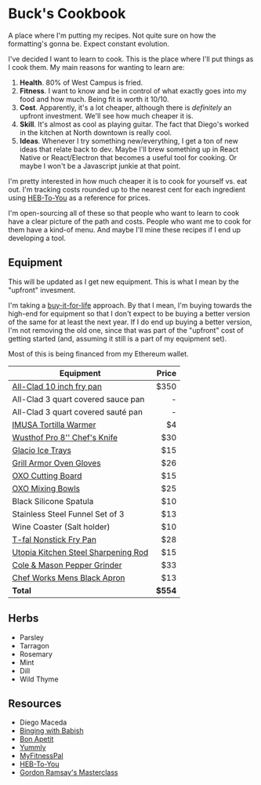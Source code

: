# Buck's Cookbook
A place where I'm putting my recipes. Not quite sure on how the formatting's gonna be. Expect constant evolution.

I've decided I want to learn to cook. This is the place where I'll put things as I cook them. My main reasons for wanting to learn are:

1. **Health**. 80% of West Campus is fried.
2. **Fitness**. I want to know and be in control of what exactly goes into my food and how much. Being fit is worth it 10/10.
3. **Cost**. Apparently, it's a lot cheaper, although there is *definitely* an upfront investment. We'll see how much cheaper it is.
4. **Skill**. It's almost as cool as playing guitar. The fact that Diego's worked in the kitchen at North downtown is really cool.
5. **Ideas**. Whenever I try something new/everything, I get a ton of new ideas that relate back to dev. Maybe I'll brew something up in React Native or React/Electron that becomes a useful tool for cooking. Or maybe I won't be a Javascript junkie at that point.

I'm pretty interested in how much cheaper it is to cook for yourself vs. eat out. I'm tracking costs rounded up to the nearest cent for each ingredient using [HEB-To-You](https://hebtoyou.com/home/) as a reference for prices.

I'm open-sourcing all of these so that people who want to learn to cook have a clear picture of the path and costs. People who want me to cook for them have a kind-of menu. And maybe I'll mine these recipes if I end up developing a tool.

## Equipment
This will be updated as I get new equipment. This is what I mean by the "upfront" invesment.

I'm taking a [buy-it-for-life](https://www.reddit.com/r/BuyItForLife/) approach. By that I mean, I'm buying towards the high-end for equipment so that I don't expect to be buying a better version of the same for at least the next year. If I do end up buying a better version, I'm not removing the old one, since that was part of the "upfront" cost of getting started (and, assuming it still is a part of my equipment set).

Most of this is being financed from my Ethereum wallet.

| Equipment                                                                                                                | Price    |
| ------------------------------------------------------------------------------------------------------------------------ | -------: |
| [All-Clad 10 inch fry pan](https://www.amazon.com/gp/product/B005EXVUFC/ref=oh_aui_detailpage_o00_s00?ie=UTF8&psc=1)     | $350     |
| All-Clad 3 quart covered sauce pan                                                                                       | -        |
| All-Clad 3 quart covered sauté pan                                                                                       | -        |
| [IMUSA Tortilla Warmer](https://www.amazon.com/gp/product/B00164SI8K/ref=oh_aui_detailpage_o01_s00?ie=UTF8&psc=1)        | $4       |
| [Wusthof Pro 8'' Chef's Knife](https://www.amazon.com/gp/product/B008GRUNOC/ref=oh_aui_detailpage_o01_s00?ie=UTF8&psc=1) | $30      |
| [Glacio Ice Trays](https://www.amazon.com/gp/product/B010KPESWU/ref=oh_aui_detailpage_o01_s00?ie=UTF8&psc=1)             | $15      |
| [Grill Armor Oven Gloves](https://www.amazon.com/gp/product/B00ZORPCGG/ref=oh_aui_detailpage_o02_s01?ie=UTF8&psc=1)      | $26      |
| [OXO Cutting Board](https://www.amazon.com/gp/product/B000CBOTQ8/ref=oh_aui_detailpage_o02_s01?ie=UTF8&psc=1)            | $15      |
| [OXO Mixing Bowls](https://www.amazon.com/gp/product/B007U256CS/ref=oh_aui_detailpage_o02_s01?ie=UTF8&psc=1)             | $25      |
| Black Silicone Spatula                                                                                                   | $10      |
| Stainless Steel Funnel Set of 3                                                                                          | $13      |
| Wine Coaster (Salt holder)                                                                                               | $10      |
| [T-fal Nonstick Fry Pan](https://www.amazon.com/gp/product/B000GWG0T2/ref=oh_aui_detailpage_o00_s00?ie=UTF8&psc=1) | $28 |
| [Utopia Kitchen Steel Sharpening Rod](https://www.amazon.com/gp/product/B071FC4GYN/ref=oh_aui_detailpage_o00_s01?ie=UTF8&psc=1) | $15 |
| [Cole & Mason Pepper Grinder](https://www.amazon.com/gp/product/B003OICYZO/ref=oh_aui_detailpage_o00_s01?ie=UTF8&psc=1) | $33 |
| [Chef Works Mens Black Apron](https://www.amazon.com/gp/product/B002JM16AK/ref=oh_aui_detailpage_o00_s01?ie=UTF8&psc=1) | $13 |
| **Total**                                                                                                                | **$554** |

## Herbs
- Parsley
- Tarragon
- Rosemary
- Mint
- Dill
- Wild Thyme

## Resources
- Diego Maceda
- [Binging with Babish](https://www.youtube.com/channel/UCJHA_jMfCvEnv-3kRjTCQXw)
- [Bon Apetit](https://www.youtube.com/channel/UCbpMy0Fg74eXXkvxJrtEn3w)
- [Yummly](http://yummly.com)
- [MyFitnessPal](http://myfitnesspal.com)
- [HEB-To-You](https://hebtoyou.com/home/)
- [Gordon Ramsay's Masterclass](https://www.startpage.com/do/search?q=masterclass%20gordon%20ramsay)
